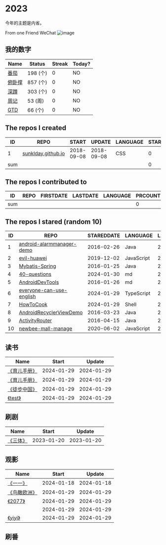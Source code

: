# 2023

今年的主题是内省。

From one Friend WeChat
![image](https://user-images.githubusercontent.com/15976103/233092062-5f232415-c412-4ff1-af09-8905abb72e36.png)


## 我的数字

<!--START_SECTION:my_number-->
| Name | Status | Streak | Today? | 
 | ---- | ---- | ---- | ---- |
| [番茄](https://github.com/yihong0618/2023/issues/12) | 198 (个) | 0 | NO |
| [俯卧撑](https://github.com/yihong0618/2023/issues/18) | 857 (个) | 0 | NO |
| [深蹲](https://github.com/yihong0618/2023/issues/21) | 303 (个) | 0 | NO |
| [周记](https://github.com/yihong0618/2023/issues/1) | 53 (周) | 0 | NO |
| [GTD](https://github.com/yihong0618/2023/issues/5) | 66 (个) | 0 | NO |

<!--END_SECTION:my_number-->

<!--START_SECTION:my_github-->
## The repos I created
| ID  |                               REPO                                |   START    |   UPDATE   | LANGUAGE | STARS |
|-----|-------------------------------------------------------------------|------------|------------|----------|-------|
|   1 | [sunklday.github.io](https://github.com/lzkzs/sunklday.github.io) | 2018-09-08 | 2018-09-08 | CSS      |     0 |
| sum |                                                                   |            |            |          |     0 |

## The repos I contributed to
| ID  | REPO | FIRSTDATE | LASTDATE | LANGUAGE | PRCOUNT |
|-----|------|-----------|----------|----------|---------|
| sum |      |           |          |          |       0 |

## The repos I stared (random 10)
| ID |                                        REPO                                         | STAREDDATE |  LANGUAGE  | LATESTUPDATE |
|----|-------------------------------------------------------------------------------------|------------|------------|--------------|
|  1 | [android-alarmmanager-demo](https://github.com/Nerdwin15/android-alarmmanager-demo) | 2016-02-26 | Java       | 2020-01-17   |
|  2 | [evil-huawei](https://github.com/evil-huawei/evil-huawei)                           | 2019-12-02 | JavaScript | 2024-01-30   |
|  3 | [Mybatis-Spring](https://github.com/abel533/Mybatis-Spring)                         | 2016-01-25 | Java       | 2024-01-25   |
|  4 | [40-questions](https://github.com/kepano/40-questions)                              | 2024-01-30 | md         | 2024-01-30   |
|  5 | [AndroidDevTools](https://github.com/inferjay/AndroidDevTools)                      | 2016-01-26 | md         | 2024-01-28   |
|  6 | [everyone-can-use-english](https://github.com/xiaolai/everyone-can-use-english)     | 2024-01-29 | TypeScript | 2024-01-30   |
|  7 | [HowToCook](https://github.com/Anduin2017/HowToCook)                                | 2024-01-29 | Shell      | 2024-01-30   |
|  8 | [AndroidRecyclerViewDemo](https://github.com/Frank-Zhu/AndroidRecyclerViewDemo)     | 2016-03-23 | Java       | 2023-11-23   |
|  9 | [ActivityRouter](https://github.com/mzule/ActivityRouter)                           | 2016-04-15 | Java       | 2024-01-24   |
| 10 | [newbee-mall-manage](https://github.com/newbee-ltd/newbee-mall-manage)              | 2020-06-02 | JavaScript | 2024-01-25   |

<!--END_SECTION:my_github-->


## 读书

<!--START_SECTION:my_read-->
| Name | Start | Update | 
 | ---- | ---- | ---- | 
| [《育儿手册》](https://github.com/lzkzs/2024/issues/2#issuecomment-1914027274) | 2024-01-29 | 2024-01-29 | 
| [《育儿手册》](https://github.com/lzkzs/2024/issues/2#issuecomment-1914027709) | 2024-01-29 | 2024-01-29 | 
| [《徒步中国》](https://github.com/lzkzs/2024/issues/2#issuecomment-1914238112) | 2024-01-29 | 2024-01-29 | 
| [《test》](https://github.com/lzkzs/2024/issues/2#issuecomment-1914354482) | 2024-01-29 | 2024-01-29 | 

<!--END_SECTION:my_read-->


## 刷剧

<!--START_SECTION:my_drama-->
| Name | Start | Update | 
 | ---- | ---- | ---- | 
| [《三体》](https://github.com/yihong0618/2023/issues/7#issuecomment-1397966024) | 2023-01-20 | 2023-01-20 | 

<!--END_SECTION:my_drama-->


## 观影

<!--START_SECTION:my_movie-->
| Name | Start | Update | 
 | ---- | ---- | ---- | 
| [《一一》](https://github.com/lzkzs/2024/issues/1#issuecomment-1898075486) | 2024-01-18 | 2024-01-18 | 
| [《鸟瞰欧洲》](https://github.com/lzkzs/2024/issues/1#issuecomment-1914331670) | 2024-01-29 | 2024-01-29 | 
| [《2077》](https://github.com/lzkzs/2024/issues/1#issuecomment-1914347767) | 2024-01-29 | 2024-01-29 | 
| [<yiyi>](https://github.com/lzkzs/2024/issues/1#issuecomment-1914351413) | 2024-01-29 | 2024-01-29 | 
| [《yiyi》](https://github.com/lzkzs/2024/issues/1#issuecomment-1914351794) | 2024-01-29 | 2024-01-29 | 

<!--END_SECTION:my_movie-->

## 刷番

<!--START_SECTION:my_bangumi-->


<!--END_SECTION:my_bangumi-->

